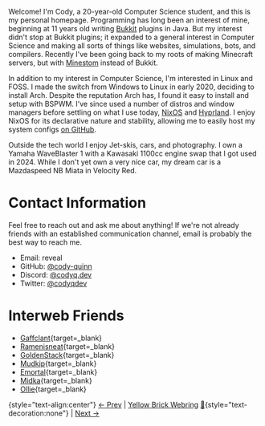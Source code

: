 Welcome! I'm Cody, a 20-year-old Computer Science student, and this is my personal homepage. Programming has long been an
interest of mine, beginning at 11 years old writing [Bukkit](https://bukkit.org) plugins in Java. But my interest didn't
stop at Bukkit plugins; it expanded to a general interest in Computer Science and making all sorts of things like
websites, simulations, bots, and compilers. Recently I've been going back to my roots of making Minecraft servers, but
with [Minestom](https://minestom.net) instead of Bukkit.

In addition to my interest in Computer Science, I'm interested in Linux and FOSS. I made the switch from Windows to
Linux in early 2020, deciding to install Arch. Despite the reputation Arch has, I found it easy
to install and setup with BSPWM. I've since used a number of distros and window managers before settling on what I use
today, [NixOS](https://nixos.org) and [Hyprland](https://hyprland.org). I enjoy NixOS for its declarative nature and
stability, allowing me to easily host my system configs [on GitHub](https://github.com/cody-quinn/dotfiles).

Outside the tech world I enjoy Jet-skis, cars, and photography. I own a Yamaha WaveBlaster 1 with a Kawasaki 1100cc
engine swap that I got used in 2024. While I don't yet own a very nice car, my dream car is a Mazdaspeed NB Miata in
Velocity Red.

# Contact Information

Feel free to reach out and ask me about anything! If we're not already friends with an established communication
channel, email is probably the best way to reach me.

- Email: <a id="email">reveal</a>
- GitHub: [@cody-quinn](https://github.com/cody-quinn)
- Discord: [@codyq.dev](https://discord.com/users/179009161009299456)
- Twitter: [@codyqdev](https://x.com/codyqdev)

# Interweb Friends

- [Gaffclant](https://github.com/gaffclant){target=_blank}
- [Ramenisneat](https://www.cs.utexas.edu/~rmyana){target=_blank}
- [GoldenStack](https://goldenstack.net){target=_blank}
- [Mudkip](https://mudkip.dev){target=_blank}
- [Emortal](https://emortaldev.github.io/){target=_blank}
- [Midka](https://midka.dev){target=_blank}
- [Ollie](https://ollie.lol){target=_blank}

{style="text-align:center"}
[← Prev](https://yellowbrickring.com/webring?from=codyq.dev&to=prev) |
[Yellow Brick Webring](https://yellowbrickring.com)
[🎲](https://yellowbrickring.com/webring?from=codyq.dev&to=random){style="text-decoration:none"} |
[Next →](https://yellowbrickring.com/webring?from=codyq.dev&to=next)

<script type="application/javascript">
const address = atob('Y29keUBjb2R5cS5kZXY=')
document.getElementById('email').addEventListener('click', ({ target }) => {
  target.outerHTML = `<a href="mailto:${address}">${address}</a>`
})
</script>
